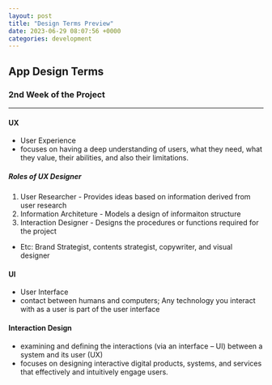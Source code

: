 ```yaml
---
layout: post
title: "Design Terms Preview"
date: 2023-06-29 08:07:56 +0000
categories: development
---
```


## App Design Terms

### 2nd Week of the Project

---

#### UX

- User Experience
- focuses on having a deep understanding of users, what they need, what they value, their abilities, and also their limitations.

##### Roles of UX Designer

1. User Researcher - Provides ideas based on information derived from user research
2. Information Architeture - Models a design of informaiton structure
3. Interaction Designer - Designs the procedures or functions required for the project

- Etc: Brand Strategist, contents strategist, copywriter, and visual designer

#### UI

- User Interface
- contact between humans and computers; Any technology you interact with as a user is part of the user interface

#### Interaction Design

- examining and defining the interactions (via an interface – UI) between a system and its user (UX)
- focuses on designing interactive digital products, systems, and services that effectively and intuitively engage users.
